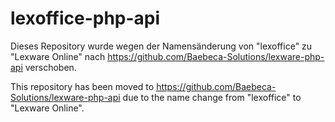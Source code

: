 # lexoffice-php-api

Dieses Repository wurde wegen der Namensänderung von "lexoffice" zu "Lexware Online" nach https://github.com/Baebeca-Solutions/lexware-php-api verschoben.

This repository has been moved to https://github.com/Baebeca-Solutions/lexware-php-api due to the name change from "lexoffice" to "Lexware Online".
